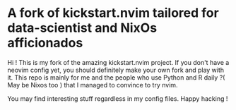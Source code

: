 # A fork of kickstart.nvim tailored for data-scientist and NixOs afficionados

Hi ! This is my fork of the amazing kickstart.nvim project.
If you don't have a neovim config yet, you should definitely make your own fork and play with it.
This repo is mainly for me and the people who use Python and R daily ?( May be
Nixos too ) that I managed to convince to try nvim.

You may find interesting stuff regardless in my config files. Happy hacking !



